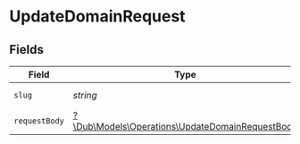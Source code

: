 # UpdateDomainRequest


## Fields

| Field                                                                                                 | Type                                                                                                  | Required                                                                                              | Description                                                                                           | Example                                                                                               |
| ----------------------------------------------------------------------------------------------------- | ----------------------------------------------------------------------------------------------------- | ----------------------------------------------------------------------------------------------------- | ----------------------------------------------------------------------------------------------------- | ----------------------------------------------------------------------------------------------------- |
| `slug`                                                                                                | *string*                                                                                              | :heavy_check_mark:                                                                                    | The domain name.                                                                                      | acme.com                                                                                              |
| `requestBody`                                                                                         | [?\Dub\Models\Operations\UpdateDomainRequestBody](../../Models/Operations/UpdateDomainRequestBody.md) | :heavy_minus_sign:                                                                                    | N/A                                                                                                   |                                                                                                       |